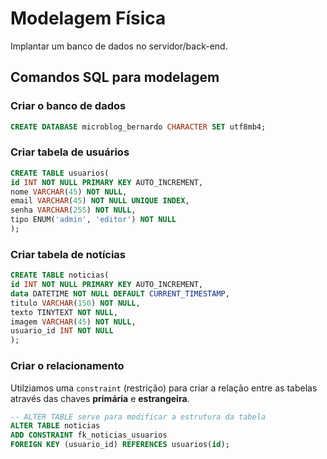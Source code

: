 # Modelagem Física 

Implantar um banco de dados no servidor/back-end.

## Comandos SQL para modelagem

### Criar o banco de dados



```sql
CREATE DATABASE microblog_bernardo CHARACTER SET utf8mb4;
```

### Criar tabela de usuários

```sql
CREATE TABLE usuarios(
id INT NOT NULL PRIMARY KEY AUTO_INCREMENT,
nome VARCHAR(45) NOT NULL,
email VARCHAR(45) NOT NULL UNIQUE INDEX,
senha VARCHAR(255) NOT NULL,
tipo ENUM('admin', 'editor') NOT NULL
);
```


### Criar tabela de notícias

```sql
CREATE TABLE noticias(
id INT NOT NULL PRIMARY KEY AUTO_INCREMENT,
data DATETIME NOT NULL DEFAULT CURRENT_TIMESTAMP,
titulo VARCHAR(150) NOT NULL,
texto TINYTEXT NOT NULL,
imagem VARCHAR(45) NOT NULL,
usuario_id INT NOT NULL 
);
```

### Criar o relacionamento 

Utilziamos uma `constraint` (restrição) para criar a relação entre as tabelas através das chaves **primária** e **estrangeira**.

```sql
-- ALTER TABLE serve para modificar a estrutura da tabela
ALTER TABLE noticias
ADD CONSTRAINT fk_noticias_usuarios
FOREIGN KEY (usuario_id) REFERENCES usuarios(id);
```